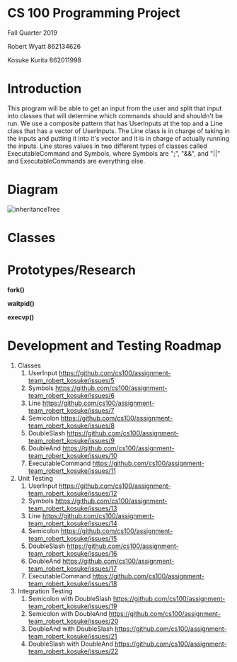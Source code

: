# CS 100 Programming Project

Fall Quarter 2019

Robert Wyatt 862134626

Kosuke Kurita 862011998

# Introduction

This program will be able to get an input from the user and split that input into
classes that will determine which commands should and shouldn't be run. We use a composite
pattern that has UserInputs at the top and a Line class that has a vector of UserInputs.
The Line class is in charge of taking in the inputs and putting it into it's vector and it 
is in charge of actually running the inputs. Line stores values in two different types
of classes called ExecutableCommand and Symbols, where Symbols are ";", "&&", and "||" and 
ExecutableCommands are everything else.

# Diagram

![inheritanceTree](https://github.com/cs100/assignment-team_robert_kosuke/blob/master/images/inheritancetree.png)


# Classes

# Prototypes/Research
**fork()**

**waitpid()**

**execvp()**

# Development and Testing Roadmap
1. Classes
	1. UserInput https://github.com/cs100/assignment-team_robert_kosuke/issues/5
	2. Symbols https://github.com/cs100/assignment-team_robert_kosuke/issues/6
	3. Line https://github.com/cs100/assignment-team_robert_kosuke/issues/7
	4. Semicolon https://github.com/cs100/assignment-team_robert_kosuke/issues/8
	5. DoubleSlash https://github.com/cs100/assignment-team_robert_kosuke/issues/9
	6. DoubleAnd https://github.com/cs100/assignment-team_robert_kosuke/issues/10
	7. ExecutableCommand https://github.com/cs100/assignment-team_robert_kosuke/issues/11
2. Unit Testing
	1. UserInput https://github.com/cs100/assignment-team_robert_kosuke/issues/12
	2. Symbols https://github.com/cs100/assignment-team_robert_kosuke/issues/13
	3. Line https://github.com/cs100/assignment-team_robert_kosuke/issues/14
	4. Semicolon https://github.com/cs100/assignment-team_robert_kosuke/issues/15
	5. DoubleSlash https://github.com/cs100/assignment-team_robert_kosuke/issues/16
	6. DoubleAnd https://github.com/cs100/assignment-team_robert_kosuke/issues/17
	7. ExecutableCommand https://github.com/cs100/assignment-team_robert_kosuke/issues/18
3. Integration Testing
	1. Semicolon with DoubleSlash https://github.com/cs100/assignment-team_robert_kosuke/issues/19
	2. Semicolon with DoubleAnd https://github.com/cs100/assignment-team_robert_kosuke/issues/20
	3. DoubleAnd with DoubleSlash https://github.com/cs100/assignment-team_robert_kosuke/issues/21
	4. DoubleSlash with DoubleAnd https://github.com/cs100/assignment-team_robert_kosuke/issues/22
